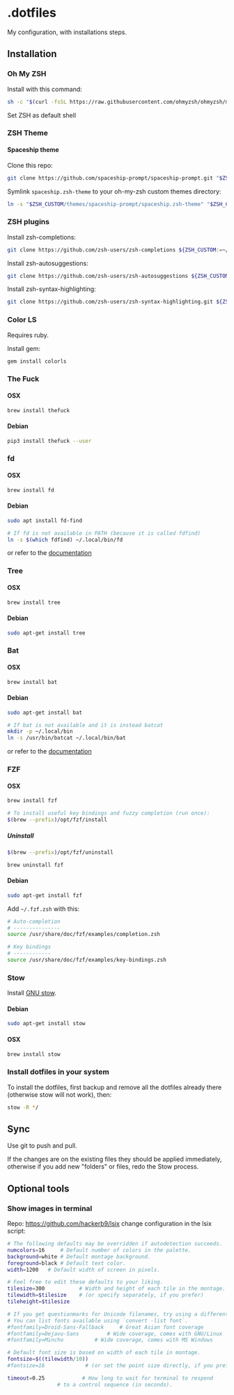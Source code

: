 # .dotfiles

My configuration, with installations steps.

## Installation

### Oh My ZSH

Install with this command:

```bash
sh -c "$(curl -fsSL https://raw.githubusercontent.com/ohmyzsh/ohmyzsh/master/tools/install.sh)"
```

Set ZSH as default shell

### ZSH Theme

#### Spaceship theme

Clone this repo:

```bash
git clone https://github.com/spaceship-prompt/spaceship-prompt.git "$ZSH_CUSTOM/themes/spaceship-prompt" --depth=1
```

Symlink `spaceship.zsh-theme` to your oh-my-zsh custom themes directory:

```bash
ln -s "$ZSH_CUSTOM/themes/spaceship-prompt/spaceship.zsh-theme" "$ZSH_CUSTOM/themes/spaceship.zsh-theme"
```

### ZSH plugins

Install zsh-completions:

```bash
git clone https://github.com/zsh-users/zsh-completions ${ZSH_CUSTOM:=~/.oh-my-zsh/custom}/plugins/zsh-completions
```

Install zsh-autosuggestions:

```bash
git clone https://github.com/zsh-users/zsh-autosuggestions ${ZSH_CUSTOM:-~/.oh-my-zsh/custom}/plugins/zsh-autosuggestions
```

Install zsh-syntax-highlighting:

```bash
git clone https://github.com/zsh-users/zsh-syntax-highlighting.git ${ZSH_CUSTOM:-~/.oh-my-zsh/custom}/plugins/zsh-syntax-highlighting
```

### Color LS

Requires ruby.

Install gem:

```bash
gem install colorls
```

### The Fuck

#### OSX

```bash
brew install thefuck
```

#### Debian

```bash
pip3 install thefuck --user
```

### fd

#### OSX

```bash
brew install fd
```

#### Debian

```bash
sudo apt install fd-find

# If fd is not available in PATH (because it is called fdfind)
ln -s $(which fdfind) ~/.local/bin/fd
```

or refer to the [documentation](https://github.com/sharkdp/fd#installation)

### Tree

#### OSX

```bash
brew install tree
```

#### Debian

```bash
sudo apt-get install tree
```

### Bat

#### OSX

```bash
brew install bat
```

#### Debian

```bash
sudo apt-get install bat

# If bat is not available and it is instead batcat
mkdir -p ~/.local/bin
ln -s /usr/bin/batcat ~/.local/bin/bat
```

or refer to the [documentation](https://github.com/sharkdp/bat#installation)

### FZF

#### OSX

```bash
brew install fzf

# To install useful key bindings and fuzzy completion (run once):
$(brew --prefix)/opt/fzf/install
```

##### Uninstall

```bash
$(brew --prefix)/opt/fzf/uninstall

brew uninstall fzf
```

#### Debian

```bash
sudo apt-get install fzf
```

Add `~/.fzf.zsh` with this:

```bash
# Auto-completion
# ---------------
source /usr/share/doc/fzf/examples/completion.zsh

# Key bindings
# ------------
source /usr/share/doc/fzf/examples/key-bindings.zsh
```

### Stow

Install [GNU stow](http://www.gnu.org/software/stow/).

#### Debian

```bash
sudo apt-get install stow
```

#### OSX

```bash
brew install stow
```

### Install dotfiles in your system

To install the dotfiles, first backup and remove all the dotfiles already there (otherwise stow will not work), then:

```bash
stow -R */
```

## Sync

Use git to push and pull.

If the changes are on the existing files they should be applied immediately, otherwise if you add new "folders" or files, redo the Stow process.

## Optional tools

### Show images in terminal

Repo: https://github.com/hackerb9/lsix
change configuration in the lsix script:

```bash
# The following defaults may be overridden if autodetection succeeds.
numcolors=16     # Default number of colors in the palette.
background=white # Default montage background.
foreground=black # Default text color.
width=1200	 # Default width of screen in pixels.

# Feel free to edit these defaults to your liking.
tilesize=300	       # Width and height of each tile in the montage.
tilewidth=$tilesize    # (or specify separately, if you prefer)
tileheight=$tilesize

# If you get questionmarks for Unicode filenames, try using a different font.
# You can list fonts available using `convert -list font`.
#fontfamily=Droid-Sans-Fallback		# Great Asian font coverage
#fontfamily=Dejavu-Sans			# Wide coverage, comes with GNU/Linux
#fontfamily=Mincho			# Wide coverage, comes with MS Windows

# Default font size is based on width of each tile in montage.
fontsize=$((tilewidth/10))
#fontsize=16		     # (or set the point size directly, if you prefer)

timeout=0.25		    # How long to wait for terminal to respond
			    # to a control sequence (in seconds).
```
